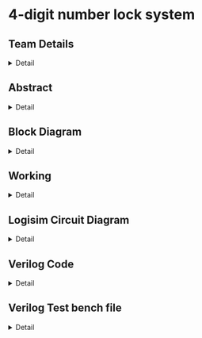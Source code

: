 # 4-digit number lock system

<!-- First Section -->
## Team Details
<details>
  <summary>Detail</summary>

  > Semester: 3rd Sem B. Tech. CSE

  > Section: S1

  > Member-1: Manoj Basappa Barki, 231CS233, manojbarki.231cs233@nitk.edu.in

  > Member-2: Chinmay R, 231CS218, chinmay.231cs218@nitk.edu.in

  > Member-3: Asish Puli Joy, 231CS244, asishpulijoy.231cs244@nitk.edu.in
</details>

<!-- Second Section -->
## Abstract
<details>
  <summary>Detail</summary>
  
   > Motivation: Now a days, lock systems are being digitalized. Most of them are
 software based which require microprocessors to implement the compilers and
 power supply can also act as a problem in the upcoming future. Microprocessors
 are made up of Silicon, Quartz and other chemicals which are getting depleted
 day by day. That’s why we have thought of an idea to make the locks completely
 out of hardware components like integrated circuits and logic gates.
> 
   > Problem Statement:  The project mainly focuses on the betterment of the environment
>  which is being depleted day by day and might not be there for our future
 generations to use. Since many precious substances like Silicon, Quartz are being
 depleted by the uprising technological era as everything around us is digitalizing.
 So, we are thinking of a design which might reduce the depletion of precious sub
stances as stated above. The usage of mostly hardware components and reducing
 the usage of complex programs that requires microprocessors and compilers to
 run.
  
   > Features:
   We are thinking of using 4 sets of 10 keys that represent every single
 digit decimal number and input them to 4 decimal to BCD converters which will
 be implemented using an encoder. the resulting set of inputs is then compared
 to a 16 bit number which is basically a BCD number that represents the correct
 password to crack the lock. A comparator is used in this deed and the lock opens
 when the given input is equal to the correct password.

</details>

<!-- Third Section -->
## Block Diagram
<details>
  <summary>Detail</summary>
  <img alt="S2-T23" src="https://github.com/user-attachments/assets/8af5dcde-2d99-46a1-8d1f-dbcb584847a9"></img>
</details>

<!-- Fourth Section -->
## Working
<details>
  <summary>Detail</summary>

  > Explain the working of your model with the help of a functional table (compulsory) followed by the flowchart.
</details>

<!-- Fifth Section -->
## Logisim Circuit Diagram
<details>
  <summary>Detail</summary>
  <img alt="Logisim" src="![image](https://github.com/user-attachments/assets/9cb8b8e2-b737-4ad4-9b78-f4663a121b7c)"></img>


  
</details>

<!-- Sixth Section -->
## Verilog Code
<details>
  <summary>Detail</summary>
  >module comp_1bit(a,b,lt,eq,gt); input a,b;
    output lt,gt,eq; 
    wire abar,bbar; 
    assign abar = ~a; 
    assign bbar = ~b;
    assign lt = abar & b; 
    assign gt = bbar & a; 
    assign eq = ~(lt|gt); 
endmodule

module comparator4(A,B,LT1,GT1,EQ1,LT2,GT2,EQ2); 
    input [3:0] A,B;
    input LT1,GT1,EQ1;
    output LT2,GT2,EQ2; 

    wire x30,x31,x32,x20,x21,x22,x10,x11,x12,x00,x01,x02; 
    wire x40,x41,x42,x50,x51,x52,x61,x62;
    comp_1bit c3(A[3],B[3],x30,x31,x32);
    comp_1bit c2(A[2],B[2],x20,x21,x22);
    comp_1bit c1(A[1],B[1],x10,x11,x12);
    comp_1bit c0(A[0],B[0],x00,x01,x02); 
    assign x40 = x31 & x20;
    assign x41 = x31 & x21 & x10; 
    assign x42 = x31 & x21 & x11 & x00; 
    assign x50 = x31 & x22;
    assign x51 = x31 & x21 & x12; 
    assign x52 = x31 & x21 & x11 & x02; 
    assign EQ = (x31 & x21 & x11 & x01); 
    assign EQ2 = EQ & EQ1;
    assign x61 = EQ & LT1; 
    assign x62 = EQ & GT1;
    assign LT2 = (x30 | x40 | x41 | x42) | x61; 
    assign GT2 = (x32 | x50 | x51 | x52) | x62; 
endmodule

module comp16(a,b,lt1,gt1,eq1); 
    input [15:0] a,b;
    output lt1,gt1,eq1; 
    parameter eq =1'b1; 
    parameter lt=1'b0; 
    parameter gt=1'b0;

    wire t11,t12,t13,t21,t22,t23,t31,t32,t33; comparator4 c1(a[3:0],b[3:0],lt,gt,eq,t11,t12,t13);
    comparator4 c2(a[7:4],b[7:4],t11,t12,t13,t21,t22,t23); 
    comparator4 c3(a[11:8],b[11:8],t21,t22,t23,t31,t32,t33); 
    comparator4 c4(a[15:12],b[15:12],t31,t32,t33,lt1,gt1,eq1); 
endmodule


module main; 
    reg [15:0] a,b; 
    wire lt1,gt1,eq1;
    comp16 test(a,b,lt1,gt1,eq1); 
    initial begin
        $monitor("%b %b %b %b %b",a,b,lt1,gt1,eq1);
        #10 a = 16'b0000111100001111; b = 16'b0011001100110011;
        #10 a = 16'b0000000000000000; b = 16'b0000000000000000;
    end
endmodule


module comparator(a,b,eq,gt,ls); 
    input [15:0]a,b;
    output reg eq,gt,ls; 
    always @(a,b) begin

        if(a==b)begin 
            eq=1; 
            gt=0; 
            ls=0;
        end


        else if(a>b) begin
            eq=0; 
            gt=1; 
            ls=0; 
        end


        else begin 
            eq=0; 
            gt=0; 
            ls=1;
        end

    end 
endmodule


  
</details>

## Verilog Test bench file

<details>
  <summary>Detail</summary>
  >
  module comparator_tb(); reg [15:0] a,b;
    wire eq,ls,gt;
    comparator m1(a,b,eq,gt,ls);
    initial begin
        $dumpfile("dump.vcd");
        $dumpvars(0,comparator_tb);
    end
    initial begin
        a=16'b0000000000000000; b=16'b0000000000000000;
        #10 a=16'b1000000000000000; b=16'b0000000000000001;
        #10 a=16'b0000000000000001; b=16'b1111111111111111;

    end 
endmodule

  
</details>

